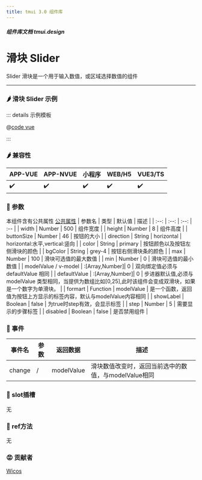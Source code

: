 ```yaml
---
title: tmui 3.0 组件库
---
```


<dirtoc></dirtoc>

##### 组件库文档 tmui.design

# 滑块 Slider
Slider 滑块是一个用于输入数值，或区域选择数值的组件

---

### :hot_pepper: 滑块 Slider 示例

<webview url="https://tmui.design/h5/#/pages/form/slider"></webview>

::: details 示例模板

@[code vue](pages/form/slider.nvue)

:::

### :hot_pepper: 兼容性

| APP-VUE | APP-NVUE | 小程序 | WEB/H5 | VUE3/TS |
| --- | --- | --- | --- | --- |
| :heavy_check_mark: | :heavy_check_mark: | :heavy_check_mark: | :heavy_check_mark: | :heavy_check_mark: |

### :seedling: 参数

本组件含有公共属性 [公共属性](/doc/spec/组件公共样式.md)
| 参数名 | 类型 | 默认值 | 描述 |
| :--: | :--: | :--: | :-- |
| width | Number | 500 | 组件宽度 |
| height | Number | 8 | 组件高度 |
| buttonSize | Number | 46 | 按钮的大小 |
| direction | String | horizontal | horizontal:水平,vertical:竖向 |
| color | String | primary | 按钮颜色以及按钮左侧滑块的颜色 |
| bgColor | String | grey-4 | 按钮右侧滑块条的颜色 |
| max | Number | 100 | 滑块可选值的最大数值 |
| min | Number | 0 | 滑块可选值的最小数值 |
| modelValue / v-model | :[Array,Number]| 0 | 双向绑定值必须与defaultValue 相同 |
| defaultValue | :[Array,Number]| 0 | 步进器默认值,必须与modelValue 类型相同，当提供为数组比如[0,25],此时该组件会变成双滑块，如果是一个数字为单滑块。 |
| formart | Function | modelValue | 是一个函数，返回值为按钮上方显示的标签内容，默认与modelValue内容相同 |
| showLabel | Boolean | false | 为true时step有效，会显示标签 |
| step | Number | 5 |  需要显示的步骤标签 |
| disabled | Boolean | false | 是否禁用组件 |

### :rose: 事件

| 事件名 | 参数 | 返回数据 | 描述 |
| --- | --- | --- | --- |
| change | / | modelValue | 滑块数值改变时，返回当前选中的数值，与modelValue相同 |

### :corn: slot插槽

无

### :green_salad: ref方法

无

### :rage: 贡献者
[Wicos](http://wicos.me)